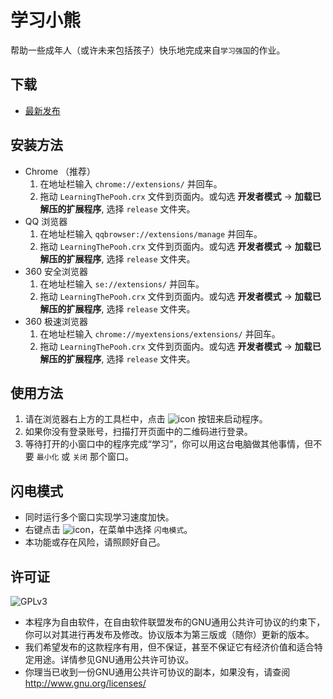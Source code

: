 # 学习小熊
帮助一些成年人（或许未来包括孩子）快乐地完成来自`学习强国`的作业。

## 下载
* [最新发布](https://github.com/CN1984/LearningThePooh/releases)

## 安装方法
* Chrome （推荐）
  1. 在地址栏输入 `chrome://extensions/` 并回车。
  2. 拖动 `LearningThePooh.crx` 文件到页面内。或勾选 **开发者模式** -> **加载已解压的扩展程序**, 选择 `release` 文件夹。
* QQ 浏览器
  1. 在地址栏输入 `qqbrowser://extensions/manage` 并回车。
  2. 拖动 `LearningThePooh.crx` 文件到页面内。或勾选 **开发者模式** -> **加载已解压的扩展程序**, 选择 `release` 文件夹。
* 360 安全浏览器
  1. 在地址栏输入 `se://extensions/` 并回车。
  2. 拖动 `LearningThePooh.crx` 文件到页面内。或勾选 **开发者模式** -> **加载已解压的扩展程序**, 选择 `release` 文件夹。
* 360 极速浏览器
  1. 在地址栏输入 `chrome://myextensions/extensions/` 并回车。
  2. 拖动 `LearningThePooh.crx` 文件到页面内。或勾选 **开发者模式** -> **加载已解压的扩展程序**, 选择 `release` 文件夹。

## 使用方法
1. 请在浏览器右上方的工具栏中，点击 ![icon](https://github.com/CN1984/LearningThePooh/raw/master/release/img/16.png) 按钮来启动程序。
2. 如果你没有登录账号，扫描打开页面中的二维码进行登录。
3. 等待打开的小窗口中的程序完成“学习”，你可以用这台电脑做其他事情，但不要 `最小化` 或 `关闭` 那个窗口。

## 闪电模式
* 同时运行多个窗口实现学习速度加快。
* 右键点击 ![icon](https://github.com/CN1984/LearningThePooh/raw/master/release/img/16.png)，在菜单中选择 `闪电模式`。
* 本功能或存在风险，请照顾好自己。

## 许可证
![GPLv3](https://www.gnu.org/graphics/gplv3-with-text-136x68.png)
* 本程序为自由软件，在自由软件联盟发布的GNU通用公共许可协议的约束下，你可以对其进行再发布及修改。协议版本为第三版或（随你）更新的版本。
* 我们希望发布的这款程序有用，但不保证，甚至不保证它有经济价值和适合特定用途。详情参见GNU通用公共许可协议。
* 你理当已收到一份GNU通用公共许可协议的副本，如果没有，请查阅<http://www.gnu.org/licenses/>